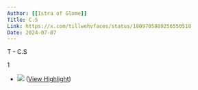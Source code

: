 ```yaml
---
Author: [[Istra of Glome]]
Title: C.S
Link: https://x.com/tillwehvfaces/status/1809705089256550518
Date: 2024-07-07
---
```

T - C.S

1
- ![](https://pbs.twimg.com/media/GR1Nm15bcAAVGGX.png) ([View Highlight](https://read.readwise.io/read/01j273gcp99ve50rrv2gg2zjen))
